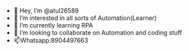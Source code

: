 - 👋 Hey, I’m @atul26589
- 👀 I’m interested in all sorts of Automation(Learner)
- 🌱 I’m currently learning RPA
- 💞️ I’m looking to collaborate on Automation and coding stuff
- 📫Whatsapp:8904497663

<!---
atul26589/atul26589 is a ✨ special ✨ repository because its `README.md` (this file) appears on your GitHub profile.
You can click the Preview link to take a look at your changes.
--->
